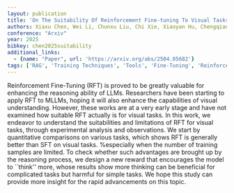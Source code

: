 ```yaml
---
layout: publication
title: 'On The Suitability Of Reinforcement Fine-tuning To Visual Tasks'
authors: Xiaxu Chen, Wei Li, Chunxu Liu, Chi Xie, Xiaoyan Hu, Chengqian Ma, Feng Zhu, Rui Zhao
conference: "Arxiv"
year: 2025
bibkey: chen2025suitability
additional_links:
  - {name: "Paper", url: 'https://arxiv.org/abs/2504.05682'}
tags: ['RAG', 'Training Techniques', 'Tools', 'Fine-Tuning', 'Reinforcement Learning', 'Pretraining Methods']
---
```

Reinforcement Fine-Tuning (RFT) is proved to be greatly valuable for
enhancing the reasoning ability of LLMs. Researchers have been starting to
apply RFT to MLLMs, hoping it will also enhance the capabilities of visual
understanding. However, these works are at a very early stage and have not
examined how suitable RFT actually is for visual tasks. In this work, we
endeavor to understand the suitabilities and limitations of RFT for visual
tasks, through experimental analysis and observations. We start by quantitative
comparisons on various tasks, which shows RFT is generally better than SFT on
visual tasks. %especially when the number of training samples are limited. To
check whether such advantages are brought up by the reasoning process, we
design a new reward that encourages the model to ``think'' more, whose results
show more thinking can be beneficial for complicated tasks but harmful for
simple tasks. We hope this study can provide more insight for the rapid
advancements on this topic.

